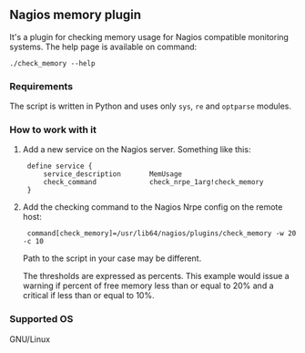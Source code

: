 Nagios memory plugin
--------------------

It's a plugin for checking memory usage for Nagios compatible monitoring systems. 
The help page is available on command:

    ./check_memory --help

### Requirements

The script is written in Python and uses only `sys`, `re` and `optparse` modules. 

### How to work with it

1. Add a new service on the Nagios server. Something like this:

        define service {
            service_description       MemUsage
            check_command             check_nrpe_1arg!check_memory
        }

2. Add the checking command to the Nagios Nrpe config on the remote host:

        command[check_memory]=/usr/lib64/nagios/plugins/check_memory -w 20 -c 10

    Path to the script in your case may be different.

    The thresholds are expressed as percents. This example would issue a warning if percent of free memory less than or equal to 20% and a critical if less than or equal to 10%.

### Supported OS

GNU/Linux
